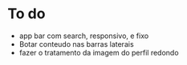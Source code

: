# To do
- app bar com search, responsivo, e fixo
- Botar conteudo nas barras laterais
- fazer o tratamento da imagem do perfil redondo